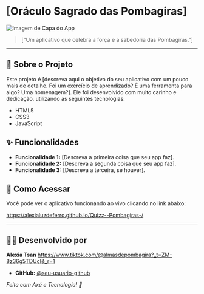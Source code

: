 # [Oráculo Sagrado das Pombagiras]

![Imagem de Capa do App](https://link-para-uma-imagem-sua.com/imagem.png )

> ["Um aplicativo que celebra a força e a sabedoria das Pombagiras."]

---

## 📖 Sobre o Projeto

Este projeto é [descreva aqui o objetivo do seu aplicativo com um pouco mais de detalhe. Foi um exercício de aprendizado? É uma ferramenta para algo? Uma homenagem?]. Ele foi desenvolvido com muito carinho e dedicação, utilizando as seguintes tecnologias:

*   HTML5
*   CSS3
*   JavaScript

## ✨ Funcionalidades

*   **Funcionalidade 1:** [Descreva a primeira coisa que seu app faz].
*   **Funcionalidade 2:** [Descreva a segunda coisa que seu app faz].
*   **Funcionalidade 3:** [Descreva a terceira, se houver].

## 🚀 Como Acessar

Você pode ver o aplicativo funcionando ao vivo clicando no link abaixo:

https://alexialuzdeferro.github.io/Quizz--Pombagiras-/

---

## 👩‍💻 Desenvolvido por

**Alexia Tsan**
https://www.tiktok.com/@almasdepombagira?_t=ZM-8z36g5TDUcI&_r=1
*   **GitHub:** [@seu-usuario-github](https://github.com/seu-usuario-github )

*Feito com Axé e Tecnologia! 🌹*

